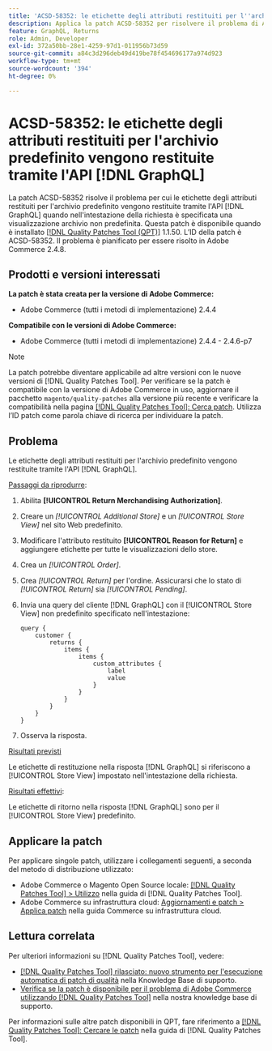 ```yaml
---
title: 'ACSD-58352: le etichette degli attributi restituiti per l''archivio predefinito vengono restituite tramite [!DNL GraphQL] API'
description: Applica la patch ACSD-58352 per risolvere il problema di Adobe Commerce per cui le etichette degli attributi restituiti per l'archivio predefinito vengono restituite tramite API [!DNL GraphQL] quando nell'intestazione della richiesta è specificata una visualizzazione archivio non predefinita.
feature: GraphQL, Returns
role: Admin, Developer
exl-id: 372a50bb-28e1-4259-97d1-011956b73d59
source-git-commit: a84c3d296deb49d419be78f454696177a974d923
workflow-type: tm+mt
source-wordcount: '394'
ht-degree: 0%

---
```


# ACSD-58352: le etichette degli attributi restituiti per l&#39;archivio predefinito vengono restituite tramite l&#39;API [!DNL GraphQL]

La patch ACSD-58352 risolve il problema per cui le etichette degli attributi restituiti per l&#39;archivio predefinito vengono restituite tramite l&#39;API [!DNL GraphQL] quando nell&#39;intestazione della richiesta è specificata una visualizzazione archivio non predefinita. Questa patch è disponibile quando è installato [[!DNL Quality Patches Tool (QPT)]](/help/announcements/adobe-commerce-announcements/magento-quality-patches-released-new-tool-to-self-serve-quality-patches.md) 1.1.50. L’ID della patch è ACSD-58352. Il problema è pianificato per essere risolto in Adobe Commerce 2.4.8.

## Prodotti e versioni interessati

**La patch è stata creata per la versione di Adobe Commerce:**

* Adobe Commerce (tutti i metodi di implementazione) 2.4.4

**Compatibile con le versioni di Adobe Commerce:**

* Adobe Commerce (tutti i metodi di implementazione) 2.4.4 - 2.4.6-p7

>[!NOTE]
>
>La patch potrebbe diventare applicabile ad altre versioni con le nuove versioni di [!DNL Quality Patches Tool]. Per verificare se la patch è compatibile con la versione di Adobe Commerce in uso, aggiornare il pacchetto `magento/quality-patches` alla versione più recente e verificare la compatibilità nella pagina [[!DNL Quality Patches Tool]: Cerca patch](https://experienceleague.adobe.com/tools/commerce-quality-patches/index.html?lang=it). Utilizza l’ID patch come parola chiave di ricerca per individuare la patch.

## Problema

Le etichette degli attributi restituiti per l&#39;archivio predefinito vengono restituite tramite l&#39;API [!DNL GraphQL].

<u>Passaggi da riprodurre</u>:

1. Abilita **[!UICONTROL Return Merchandising Authorization]**.
1. Creare un *[!UICONTROL Additional Store]* e un *[!UICONTROL Store View]* nel sito Web predefinito.
1. Modificare l&#39;attributo restituito **[!UICONTROL Reason for Return]** e aggiungere etichette per tutte le visualizzazioni dello store.
1. Crea un *[!UICONTROL Order]*.
1. Crea *[!UICONTROL Return]* per l&#39;ordine. Assicurarsi che lo stato di *[!UICONTROL Return]* sia *[!UICONTROL Pending]*.
1. Invia una query del cliente [!DNL GraphQL] con il [!UICONTROL Store View] non predefinito specificato nell&#39;intestazione:

   ```
   query {
       customer {
           returns {
               items {
                   items {
                       custom_attributes {
                           label
                           value
                       }
                   }
               }
           }
       }
   }
   ```

1. Osserva la risposta.

<u>Risultati previsti</u>

Le etichette di restituzione nella risposta [!DNL GraphQL] si riferiscono a [!UICONTROL Store View] impostato nell&#39;intestazione della richiesta.

<u>Risultati effettivi</u>:

Le etichette di ritorno nella risposta [!DNL GraphQL] sono per il [!UICONTROL Store View] predefinito.

## Applicare la patch

Per applicare singole patch, utilizzare i collegamenti seguenti, a seconda del metodo di distribuzione utilizzato:

* Adobe Commerce o Magento Open Source locale: [[!DNL Quality Patches Tool] > Utilizzo](https://experienceleague.adobe.com/docs/commerce-operations/tools/quality-patches-tool/usage.html?lang=it) nella guida di [!DNL Quality Patches Tool].
* Adobe Commerce su infrastruttura cloud: [Aggiornamenti e patch > Applica patch](https://experienceleague.adobe.com/docs/commerce-cloud-service/user-guide/develop/upgrade/apply-patches.html?lang=it) nella guida Commerce su infrastruttura cloud.

## Lettura correlata

Per ulteriori informazioni su [!DNL Quality Patches Tool], vedere:

* [[!DNL Quality Patches Tool] rilasciato: nuovo strumento per l&#39;esecuzione automatica di patch di qualità](/help/announcements/adobe-commerce-announcements/magento-quality-patches-released-new-tool-to-self-serve-quality-patches.md) nella Knowledge Base di supporto.
* [Verifica se la patch è disponibile per il problema di Adobe Commerce utilizzando  [!DNL Quality Patches Tool]](/help/support-tools/patches-available-in-qpt-tool/check-patch-for-magento-issue-with-magento-quality-patches.md) nella nostra knowledge base di supporto.

Per informazioni sulle altre patch disponibili in QPT, fare riferimento a [[!DNL Quality Patches Tool]: Cercare le patch](https://experienceleague.adobe.com/tools/commerce-quality-patches/index.html?lang=it) nella guida di [!DNL Quality Patches Tool].
